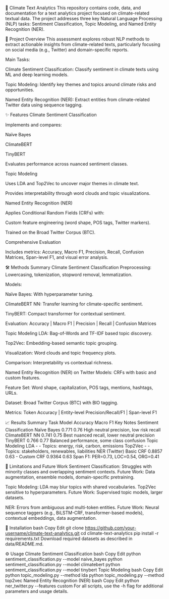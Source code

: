 🌱 Climate Text Analytics
This repository contains code, data, and documentation for a text analytics project focused on climate-related textual data. The project addresses three key Natural Language Processing (NLP) tasks: Sentiment Classification, Topic Modeling, and Named Entity Recognition (NER).

📌 Project Overview
This assessment explores robust NLP methods to extract actionable insights from climate-related texts, particularly focusing on social media (e.g., Twitter) and domain-specific reports.

Main Tasks:

Climate Sentiment Classification: Classify sentiment in climate texts using ML and deep learning models.

Topic Modeling: Identify key themes and topics around climate risks and opportunities.

Named Entity Recognition (NER): Extract entities from climate-related Twitter data using sequence tagging.

✨ Features
Climate Sentiment Classification

Implements and compares:

Naïve Bayes

ClimateBERT

TinyBERT

Evaluates performance across nuanced sentiment classes.

Topic Modeling

Uses LDA and Top2Vec to uncover major themes in climate text.

Provides interpretability through word clouds and topic visualizations.

Named Entity Recognition (NER)

Applies Conditional Random Fields (CRFs) with:

Custom feature engineering (word shape, POS tags, Twitter markers).

Trained on the Broad Twitter Corpus (BTC).

Comprehensive Evaluation

Includes metrics: Accuracy, Macro F1, Precision, Recall, Confusion Matrices, Span-level F1, and visual error analysis.

🛠️ Methods Summary
Climate Sentiment Classification
Preprocessing: Lowercasing, tokenization, stopword removal, lemmatization.

Models:

Naïve Bayes: With hyperparameter tuning.

ClimateBERT NN: Transfer learning for climate-specific sentiment.

TinyBERT: Compact transformer for contextual sentiment.

Evaluation:
Accuracy | Macro F1 | Precision | Recall | Confusion Matrices

Topic Modeling
LDA: Bag-of-Words and TF-IDF based topic discovery.

Top2Vec: Embedding-based semantic topic grouping.

Visualization: Word clouds and topic frequency plots.

Comparison: Interpretability vs contextual richness.

Named Entity Recognition (NER) on Twitter
Models: CRFs with basic and custom features.

Feature Set: Word shape, capitalization, POS tags, mentions, hashtags, URLs.

Dataset: Broad Twitter Corpus (BTC) with BIO tagging.

Metrics:
Token Accuracy | Entity-level Precision/Recall/F1 | Span-level F1

📈 Results Summary
Task	Model	Accuracy	Macro F1	Key Notes
Sentiment Classification	Naïve Bayes	0.771	0.76	High neutral precision, low risk recall
ClimateBERT NN	0.741	0.75	Best nuanced recall, lower neutral precision
TinyBERT	0.766	0.77	Balanced performance, some class confusion
Topic Modeling	LDA	-	-	Topics: energy, risk, carbon, emissions
Top2Vec	-	-	Topics: stakeholders, renewables, liabilities
NER (Twitter)	Basic CRF	0.8857	0.63	-
Custom CRF	0.9364	0.63	Span F1: PER=0.73, LOC=0.54, ORG=0.41

🚧 Limitations and Future Work
Sentiment Classification:
Struggles with minority classes and overlapping sentiment contexts.
Future Work: Data augmentation, ensemble models, domain-specific pretraining.

Topic Modeling:
LDA may blur topics with shared vocabularies. Top2Vec sensitive to hyperparameters.
Future Work: Supervised topic models, larger datasets.

NER:
Errors from ambiguous and multi-token entities.
Future Work: Neural sequence taggers (e.g., BiLSTM-CRF, transformer-based models), contextual embeddings, data augmentation.

🚀 Installation
bash
Copy
Edit
git clone https://github.com/your-username/climate-text-analytics.git
cd climate-text-analytics
pip install -r requirements.txt
Download required datasets as described in data/README.md.

⚙️ Usage
Climate Sentiment Classification
bash
Copy
Edit
python sentiment_classification.py --model naive_bayes
python sentiment_classification.py --model climatebert
python sentiment_classification.py --model tinybert
Topic Modeling
bash
Copy
Edit
python topic_modeling.py --method lda
python topic_modeling.py --method top2vec
Named Entity Recognition (NER)
bash
Copy
Edit
python ner_twitter.py --features custom
For all scripts, use the -h flag for additional parameters and usage details.
